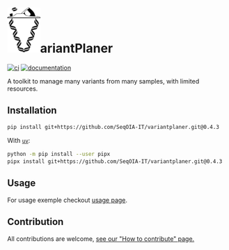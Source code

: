# <img src="https://github.com/SeqOIA-IT/variantplaner/raw/main/docs/logo.svg" alt="variantplaner logo" width="15%">ariantPlaner

[![ci](https://github.com/SeqOIA-IT/variantplaner/workflows/ci/badge.svg)](https://github.com/SeqOIA-IT/variantplaner/actions?query=workflow%3Aci)
[![documentation](https://img.shields.io/badge/docs-mkdocs-708FCC.svg?style=flat)](https://SeqOIA-IT.github.io/variantplaner/)

A toolkit to manage many variants from many samples, with limited resources.

## Installation

```bash
pip install git+https://github.com/SeqOIA-IT/variantplaner.git@0.4.3
```

With [`uv`](https://docs.astral.sh/uv/):


```bash
python -m pip install --user pipx
pipx install git+https://github.com/SeqOIA-IT/variantplaner.git@0.4.3
```

## Usage

For usage exemple checkout [usage page](https://seqoia-it.github.io/variantplaner/usage/).

## Contribution

All contributions are welcome, [see our "How to contribute" page.](https://seqoia-it.github.io/variantplaner/contributing/)
